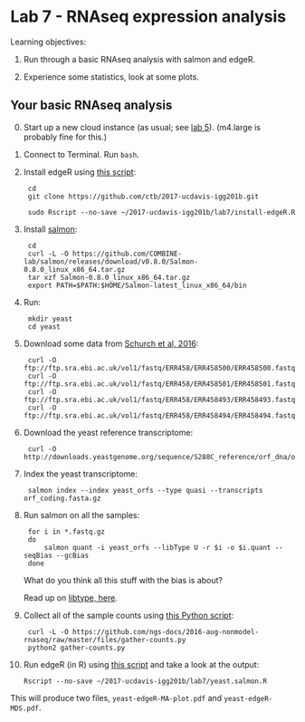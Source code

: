 # Lab 7 - RNAseq expression analysis

Learning objectives:

1. Run through a basic RNAseq analysis with salmon and edgeR.

2. Experience some statistics, look at some plots.

## Your basic RNAseq analysis

0. Start up a new cloud instance (as usual; see [lab 5](../lab5/README.md)).
   (m4.large is probably fine for this.)
   
1. Connect to Terminal. Run `bash`.

2. Install edgeR using [this script](https://github.com/ctb/2017-ucdavis-igg201b/blob/master/lab7/install-edgeR.R):

        cd
        git clone https://github.com/ctb/2017-ucdavis-igg201b.git
        
        sudo Rscript --no-save ~/2017-ucdavis-igg201b/lab7/install-edgeR.R

3. Install [salmon](https://salmon.readthedocs.io):

        cd
        curl -L -O https://github.com/COMBINE-lab/salmon/releases/download/v0.8.0/Salmon-0.8.0_linux_x86_64.tar.gz
        tar xzf Salmon-0.8.0_linux_x86_64.tar.gz
        export PATH=$PATH:$HOME/Salmon-latest_linux_x86_64/bin

4. Run:

        mkdir yeast
        cd yeast
        
5. Download some data from [Schurch et al, 2016](https://www.ncbi.nlm.nih.gov/pmc/articles/PMC4878611/):

        curl -O ftp://ftp.sra.ebi.ac.uk/vol1/fastq/ERR458/ERR458500/ERR458500.fastq.gz
        curl -O ftp://ftp.sra.ebi.ac.uk/vol1/fastq/ERR458/ERR458501/ERR458501.fastq.gz
        curl -O ftp://ftp.sra.ebi.ac.uk/vol1/fastq/ERR458/ERR458493/ERR458493.fastq.gz
        curl -O ftp://ftp.sra.ebi.ac.uk/vol1/fastq/ERR458/ERR458494/ERR458494.fastq.gz
        
6. Download the yeast reference transcriptome:

        curl -O http://downloads.yeastgenome.org/sequence/S288C_reference/orf_dna/orf_coding.fasta.gz

7. Index the yeast transcriptome:

        salmon index --index yeast_orfs --type quasi --transcripts orf_coding.fasta.gz
    
8. Run salmon on all the samples:

        for i in *.fastq.gz
        do
            salmon quant -i yeast_orfs --libType U -r $i -o $i.quant --seqBias --gcBias
        done
        
   What do you think all this stuff with the bias is about?
   
   Read up on [libtype, here](https://salmon.readthedocs.io/en/latest/salmon.html#what-s-this-libtype).
        
9. Collect all of the sample counts using [this Python script](https://github.com/ngs-docs/2016-aug-nonmodel-rnaseq/blob/master/files/gather-counts.py):

        curl -L -O https://github.com/ngs-docs/2016-aug-nonmodel-rnaseq/raw/master/files/gather-counts.py
        python2 gather-counts.py


10. Run edgeR (in R) using [this script](https://github.com/ctb/2017-ucdavis-igg201b/blob/master/lab7/yeast.salmon.R) and take a look at the output:

        Rscript --no-save ~/2017-ucdavis-igg201b/lab7/yeast.salmon.R
        
   This will produce two files, `yeast-edgeR-MA-plot.pdf` and
   `yeast-edgeR-MDS.pdf`.
